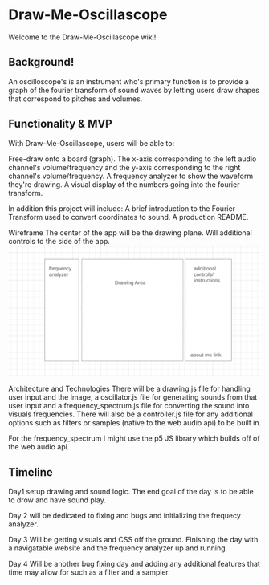 # Draw-Me-Oscillascope
Welcome to the Draw-Me-Oscillascope wiki!

## Background!
An oscilloscope's is an instrument who's primary function is to provide a graph of the fourier transform of sound waves by letting users draw shapes that correspond to pitches and volumes.

## Functionality & MVP
With Draw-Me-Oscillascope, users will be able to:

Free-draw onto a board (graph). The x-axis corresponding to the left audio channel's volume/frequency and the y-axis corresponding to the right channel's volume/frequency.
A frequency analyzer to show the waveform they're drawing.
A visual display of the numbers going into the fourier transform.


In addition this project will include:
A brief introduction to the Fourier Transform used to convert coordinates to sound. 
A production README.

Wireframe
The center of the app will be the drawing plane. Will additional controls to the side of the app.
![wireframe.png](dist/images/wireframe.png)

Architecture and Technologies
There will be a drawing.js file for handling user input and the image, a oscillator.js file for generating sounds from that user input and a frequency_spectrum.js file for converting the sound into visuals frequencies. There will also be a controller.js file for any additional options such as filters or samples (native to the web audio api) to be built in.

For the frequency_spectrum I might use the p5 JS library which builds off of the web audio api.

## Timeline
Day1 setup drawing and sound logic. The end goal of the day is to be able to drow and have sound play.

Day 2 will be dedicated to fixing and bugs and initializing the frequecy analyzer.

Day 3 Will be getting visuals and CSS off the ground. Finishing the day with a navigatable website and the frequency analyzer up and running.

Day 4 Will be another bug fixing day and adding any additional features that time may allow for such as a filter and a sampler.




